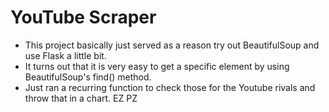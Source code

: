 # YouTube Scraper
- This project basically just served as a reason try out BeautifulSoup and use Flask a little bit.
- It turns out that it is very easy to get a specific element by using BeautifulSoup's find() method.
- Just ran a recurring function to check those for the Youtube rivals and throw that in a chart. EZ PZ
